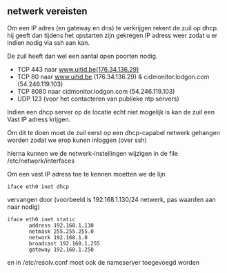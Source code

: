 ---
---
## netwerk vereisten

Om een IP adres (en gateway en dns) te verkrijgen rekent de zuil op dhcp. hij geeft dan tijdens het opstarten zijn gekregen IP adress weer zodat u er indien nodig via ssh aan kan.

De zuil heeft dan wel een aantal open poorten nodig. 

* TCP 443 naar www.uitid.be(176.34.136.29) 
* TCP 80 naar www.uitid.be (176.34.136.29) & cidmonitor.lodgon.com (54.246.119.103) 
* TCP 8080 naar cidmonitor.lodgon.com (54.246.119.103) 
* UDP 123 (voor het contacteren van publieke ntp servers) 



Indien een dhcp server op de locatie echt niet mogelijk is kan de zuil een Vast IP adress krijgen. 

Om dit te doen moet de zuil eerst op een dhcp-capabel netwerk gehangen worden zodat we erop kunen inloggen (over ssh) 


hierna kunnen we de netwerk-instellingen wijzigen in de file /etc/network/interfaces 

Om een vast IP adress toe te kennen moetten we de lijn 


```
iface eth0 inet dhcp
```

vervangen door (voorbeeld is 192.168.1.130/24 netwerk, pas waarden aan naar nodig)   

```
iface eth0 inet static
       address 192.168.1.130
       netmask 255.255.255.0
       network 192.168.1.0
       broadcast 192.168.1.255
       gateway 192.168.1.250
```

en in /etc/resolv.conf moet ook de nameserver toegevoegd worden 

